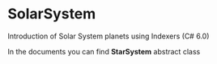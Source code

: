 # SolarSystem
Introduction of Solar System planets using Indexers (C# 6.0) 

In the documents you can find **StarSystem** abstract class

